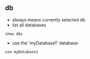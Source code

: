 ## db        
- always means currently selected db
- list all databases
```shell
show dbs
```
- use the 'myDatabase1' database
```shell
use myDatabase1
```